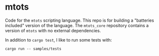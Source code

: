 # mtots

Code for the `mtots` scripting language.
This repo is for building a "batteries included" version of the language.
The `mtots_core` repository contains a version of `mtots` with no external
dependencies.

In addition to `cargo test`, I like to run some tests with:

    cargo run -- samples/tests
